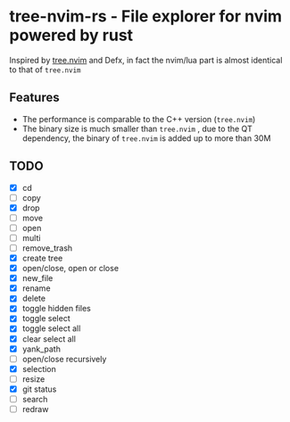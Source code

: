 # tree-nvim-rs - File explorer for nvim powered by rust

Inspired by [tree.nvim](https://github.com/zgpio/tree.nvim) and Defx, in fact the nvim/lua part is almost identical to that of `tree.nvim` 

## Features

* The performance is comparable to the C++ version (`tree.nvim`)
* The binary size is much smaller than `tree.nvim` , due to the QT dependency, the binary of `tree.nvim` is added up to more than 30M

## TODO

- [x] cd
- [ ] copy
- [x] drop
- [ ] move
- [ ] open
- [ ] multi
- [ ] remove_trash
- [x] create tree
- [x] open/close, open or close
- [x] new_file
- [x] rename
- [x] delete
- [x] toggle hidden files
- [x] toggle select
- [x] toggle select all
- [x] clear select all
- [x] yank_path
- [ ] open/close recursively
- [x] selection
- [ ] resize
- [x] git status
- [ ] search
- [ ] redraw
